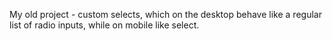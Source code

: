 My old project - custom selects, which on the desktop behave like a regular list of radio inputs, while on mobile like select.
